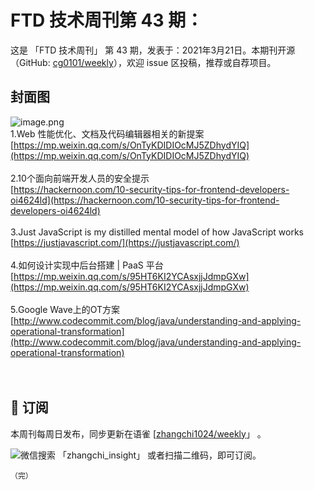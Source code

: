 # FTD 技术周刊第 43 期：
这是 「FTD 技术周刊」 第 43 期，发表于：2021年3月21日。本期刊开源（GitHub: [cg0101/weekly](https://github.com/cg0101/weekly)），欢迎 issue 区投稿，推荐或自荐项目。
## 封面图


![image.png](https://cdn.nlark.com/yuque/0/2020/png/132503/1605581208847-4cb31501-0c62-46e2-9c4b-498fbeb7e53e.png#height=721&id=SP4Dt&margin=%5Bobject%20Object%5D&name=image.png&originHeight=721&originWidth=1080&originalType=binary&size=1425943&status=done&style=none&width=1080)<br />1.Web 性能优化、文档及代码编辑器相关的新提案<br />[https://mp.weixin.qq.com/s/OnTyKDIDIOcMJ5ZDhydYIQ](https://mp.weixin.qq.com/s/OnTyKDIDIOcMJ5ZDhydYIQ)<br />
<br />2.10个面向前端开发人员的安全提示<br />[https://hackernoon.com/10-security-tips-for-frontend-developers-oi4624ld](https://hackernoon.com/10-security-tips-for-frontend-developers-oi4624ld)<br />
<br />3.Just JavaScript is my distilled mental model of how JavaScript works<br />[https://justjavascript.com/](https://justjavascript.com/)<br />
<br />4.如何设计实现中后台搭建 | PaaS 平台<br />[https://mp.weixin.qq.com/s/95HT6KI2YCAsxjjJdmpGXw](https://mp.weixin.qq.com/s/95HT6KI2YCAsxjjJdmpGXw)<br />
<br />5.Google Wave上的OT方案<br />[http://www.codecommit.com/blog/java/understanding-and-applying-operational-transformation](http://www.codecommit.com/blog/java/understanding-and-applying-operational-transformation)<br />
<br />
<br />




## 📅 订阅
本周刊每周日发布，同步更新在语雀 [[zhangchi1024/weekly](https://www.yuque.com/zhangchi1024/weekly)」 。


微信搜索 「zhangchi_insight」 或者扫描二维码，即可订阅。
    <img src="https://cdn.nlark.com/yuque/0/2021/jpeg/132503/1640750963398-e8538e9e-6b96-46f7-abff-c93b56bdd377.jpeg?x-oss-process=image%2Fwatermark%2Ctype_d3F5LW1pY3JvaGVp%2Csize_36%2Ctext_5byg6amw%2Ccolor_FFFFFF%2Cshadow_50%2Ct_80%2Cg_se%2Cx_10%2Cy_10%2Fresize%2Cw_426%2Climit_0" style="float:left">
    
    （完）